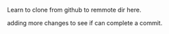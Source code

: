 Learn to clone from github to remmote dir here.

adding more changes to see if can complete a commit.